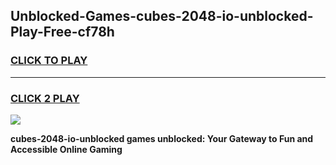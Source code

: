 
## Unblocked-Games-cubes-2048-io-unblocked-Play-Free-cf78h
<h3>
<a href="https://premium76.site?title=cubes-2048-io-unblocked&ref=23A">CLICK TO PLAY</a></h3>
<hr>

<h3>
<a href="https://premium76.site?title=cubes-2048-io-unblocked&ref=23A">CLICK 2 PLAY</a>
  
</h3>

<a href="https://premium76.site?title=cubes-2048-io-unblocked&ref=23A"><img src="https://clearcache.store/games.png"></a>


**cubes-2048-io-unblocked games unblocked: Your Gateway to Fun and Accessible Online Gaming**
